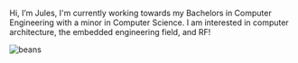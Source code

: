 Hi, I’m Jules, I'm currently working towards my Bachelors in Computer Engineering with a minor in Computer Science. I am interested in computer architecture, the embedded engineering field, and RF!

![beans](https://github.com/julia92122/julia92122/assets/113810702/de1dabb1-c691-4185-8d71-802ff63d1643)

